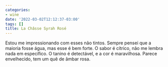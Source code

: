 ```yaml
---
categories:
- wine
date: '2022-03-02T12:12:37-03:00'
tags: []
title: La Châsse Syrah Rosé
---
```


Estou me impressionando com esses não tintos. Sempre pensei que a maioria fosse água, mas esse é bem forte. O sabor é cítrico, não me lembra nada em específico. O tanino é detectável, e a cor é maravilhosa. Parece envelhecido, tem um quê de âmbar rosa.